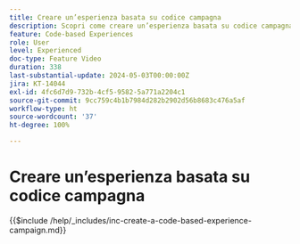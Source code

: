 ```yaml
---
title: Creare un’esperienza basata su codice campagna
description: Scopri come creare un’esperienza basata su codice campagna per dimensionare la personalizzazione con il supporto di metodi di implementazione lato server, basati su API o su SDK per l’integrazione perfetta con gli ambienti di sviluppo.
feature: Code-based Experiences
role: User
level: Experienced
doc-type: Feature Video
duration: 338
last-substantial-update: 2024-05-03T00:00:00Z
jira: KT-14044
exl-id: 4fc6d7d9-732b-4cf5-9582-5a771a2204c1
source-git-commit: 9cc759c4b1b7984d282b2902d56b8683c476a5af
workflow-type: ht
source-wordcount: '37'
ht-degree: 100%

---
```


# Creare un’esperienza basata su codice campagna

{{$include /help/_includes/inc-create-a-code-based-experience-campaign.md}}
